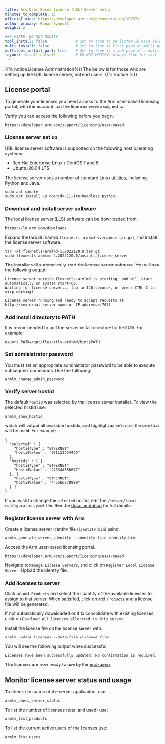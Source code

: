 ```yaml
---
title: Arm User-Based License (UBL) Server setup
minutes_to_complete: 15
official_docs: https://developer.arm.com/documentation/107573
author_primary: Ronan Synnott
weight: 2                      

### FIXED, DO NOT MODIFY
tool_install: false             # Set to true to be listed in main selection page, else false
multi_install: false            # Set to true if first page of multi-page article, else false
multitool_install_part: true    # Set to true if a sub-page of a multi-page article, else false
layout: installtoolsall         # DO NOT MODIFY. Always true for tool install articles
---
```

{{% notice License Administration%}}
The below is for those who are setting up the UBL license server, not end users.
{{% /notice %}}

## License portal

To generate your licenses you need access to the Arm user-based licensing portal, with the account that the licenses were assigned to.

Verify you can access the following before you begin.
```url
https://developer.arm.com/support/licensing/user-based
```

### License server set up

UBL license server software is supported on the following host operating systems:
* Red Hat Enterprise Linux / CentOS 7 and 8
* Ubuntu 20.04 LTS

The license server uses a number of standard Linux [utilities](https://developer.arm.com/documentation/107573/latest/Getting-started-with-user-based-licensing/Hardware-and-software-requirements), including Python and Java.
```console
sudo apt update
sudo apt install -y openjdk-11-jre-headless python
```

### Download and install server software

The local license server (LLS) software can be downloaded from:
```url
https://lm.arm.com/downloads
```
Expand the tarball (named `flexnetls-armlmd-<version>.tar.gz`), and install the license server software.
```console
tar -xf flexnetls-armlmd-1.2022120.0.tar.gz
sudo flexnetls-armlmd-1.2022120.0/install_license_server
```
The installer will automatically start the license server software. You will see the following output:
```output
License server service flexnetls-armlmd is starting, and will start automatically on system start-up.
Waiting for license server... (up to 120 seconds, or press CTRL-C to stop waiting)

License server running and ready to accept requests at http://<external server name or IP address>:7070
```
### Add install directory to PATH

It is recommended to add the server install directory to the `PATH`. For example:
```console
export PATH=/opt/flexnetls-armlmd/bin:$PATH
```

### Set administrator password

You must set an appropriate administrator password to be able to execute subsequent commands. Use the following:
```console
armlm_change_admin_password
```

### Verify server hostid

The default `hostid` was selected by the license server installer. To view the selected hostid use:
```console
armlm_show_hostid
```
which will output all available hostids, and highlight as `selected` the one that will be used. For example:
```output
{
  "selected" : {
    "hostidType" : "ETHERNET",
    "hostidValue" : "001122334455"
  },
  "hostids" : [ {
    "hostidType" : "ETHERNET",
    "hostidValue" : "223344556677"
  }, {
    "hostidType" : "ETHERNET",
    "hostidValue" : "445566778899"
  } ]
}
```
If you wish to change the `selected` hostid, edit the `/server/local-configuration.yaml` file. See the [documentation](https://developer.arm.com/documentation/107573/latest/Getting-started-with-user-based-licensing/Register-your-license-server) for full details.

### Register license server with Arm

Create a license server identity file (`identity.bin`) using:
```console
armlm_generate_server_identity --identity-file identity.bin
```
Access the Arm user-based licensing portal.
```url
https://developer.arm.com/support/licensing/user-based
```
Navigate to `Manage License Servers`, and click on `Register Local License Server`. Upload the identity file.

### Add licenses to server

Click on `Add Products` and select the quantity of the available licenses to assign to that server. When satisfied, click on `Add Products` and a license file will be generated.

If not automatically downloaded or if to consolidate with existing licenses, click on `Download all licenses allocated to this server`.

Install the license file on the license server with:
```console
armlm_update_licenses --data-file <license_file>
```
You will see the following output when successful.
```output
Licenses have been successfully updated. No confirmation is required.
```
The licenses are now ready to use by the [end-users](../ubl_license_enduser).

## Monitor license server status and usage

To check the status of the server application, use:
```console
armlm_check_server_status
```
To list the number of licenses (total and used) use:
```console
armlm_list_products
```
To list the current active users of the licenses use:
```console
armlm_list_users
```
